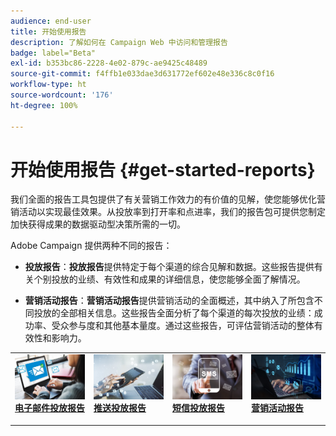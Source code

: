 ```yaml
---
audience: end-user
title: 开始使用报告
description: 了解如何在 Campaign Web 中访问和管理报告
badge: label="Beta"
exl-id: b353bc86-2228-4e02-879c-ae9425c48489
source-git-commit: f4ffb1e033dae3d631772ef602e48e336c8c0f16
workflow-type: ht
source-wordcount: '176'
ht-degree: 100%

---
```


# 开始使用报告 {#get-started-reports}

我们全面的报告工具包提供了有关营销工作效力的有价值的见解，使您能够优化营销活动以实现最佳效果。从投放率到打开率和点进率，我们的报告包可提供您制定加快获得成果的数据驱动型决策所需的一切。

Adobe Campaign 提供两种不同的报告：

* **投放报告**：**投放报告**&#x200B;提供特定于每个渠道的综合见解和数据。这些报告提供有关个别投放的业绩、有效性和成果的详细信息，使您能够全面了解情况。

* **营销活动报告**：**营销活动报告**&#x200B;提供营销活动的全面概述，其中纳入了所包含不同投放的全部相关信息。这些报告全面分析了每个渠道的每次投放的业绩：成功率、受众参与度和其他基本量度。通过这些报告，可评估营销活动的整体有效性和影响力。


<table style="table-layout:fixed"><tr style="border: 0;">
<td>
<a href="email-report.md">
<img alt="潜在客户" src="assets/do-not-localize/email_report.jpeg">
</a>
<div><a href="email-report.md"><strong>电子邮件投放报告</strong>
</div>
<p>
</td>
<td>
<a href="push-report.md">
<img alt="不常见" src="assets/do-not-localize/push_report.jpeg">
</a>
<div>
<a href="push-report.md"><strong>推送投放报告<strong></strong></a>
</div>
<p></td>
<td>
<a href="sms-report.md">
<img alt="验证" src="assets/do-not-localize/sms_report.png">
</a>
<div>
<a href="sms-report.md"><strong>短信投放报告</strong></a>
</div>
<p>
</td>
<td>
<a href="campaign-reports.md">
<img alt="验证" src="assets/do-not-localize/campaign_report.jpeg">
</a>
<div>
<a href="campaign-reports.md"><strong>营销活动报告</strong></a>
</div>
<p>
</td>
</tr></table>
